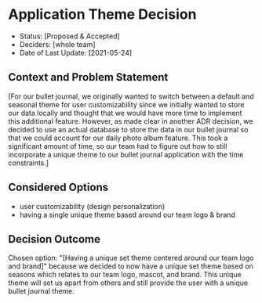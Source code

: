 # Application Theme Decision

* Status: [Proposed & Accepted] <!-- optional -->
* Deciders: [whole team] <!-- optional -->
* Date of Last Update: [2021-05-24] <!-- optional -->

## Context and Problem Statement
[For our bullet journal, we originally wanted to switch between a default and seasonal theme for user customizability since we initially wanted to store our data locally and 
thought that we would have more time to implement this additional feature. However, as made clear in another ADR decision, we decided to
use an actual database to store the data in our bullet journal so that we could account for our daily photo album feature. This took a significant amount of time, 
so our team had to figure out how to still incorporate a unique theme to our bullet journal application with the time constraints.]  

## Considered Options
* user customizability (design personalization)
* having a single unique theme based around our team logo & brand


## Decision Outcome
Chosen option: "[Having a unique set theme centered around our team logo and brand]" because we decided to now have a unique set theme based on seasons which relates to our team logo, mascot, and brand. 
This unique theme will set us apart from others and still provide the user with a unique bullet journal theme. 
